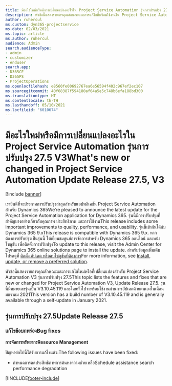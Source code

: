 ```yaml
---
title: มีอะไรใหม่หรือมีการเปลี่ยนแปลงอะไรใน Project Service Automation รุ่นการปรับปรุง 27.5 Hotfix V3
description: หัวข้อนี้แสดงรายการคุณลักษณะและการแก้ไขที่พร้อมใช้งานใน Project Service Automation รุ่นการปรับปรุงโปรแกรมแก้ไขด่วนโปรแกรมแก้ไขด่วน 27.5 V3
author: ruhercul
ms.custom: dyn365-projectservice
ms.date: 02/03/2021
ms.topic: article
ms.author: ruhercul
audience: Admin
search.audienceType:
- admin
- customizer
- enduser
search.app:
- D365CE
- D365PS
- ProjectOperations
ms.openlocfilehash: e8560fe00692767ea6e56594f402c967ef2ec107
ms.sourcegitcommit: 40f68387f594180af64a5e5c748b6efa188bd300
ms.translationtype: HT
ms.contentlocale: th-TH
ms.lasthandoff: 05/10/2021
ms.locfileid: "6010674"
---
```

# <a name="whats-new-or-changed-in-project-service-automation-update-release-275-v3"></a><span data-ttu-id="1274f-103">มีอะไรใหม่หรือมีการเปลี่ยนแปลงอะไรใน Project Service Automation รุ่นการปรับปรุง 27.5 V3</span><span class="sxs-lookup"><span data-stu-id="1274f-103">What's new or changed in Project Service Automation Update Release 27.5, V3</span></span>

[!include [banner](../includes/psa-now-project-operations.md)]

<span data-ttu-id="1274f-104">เรายินดีที่จะประกาศการปรับปรุงล่าสุดสำหรับแอปพลิเคชัน Project Service Automation สำหรับ Dynamics 365</span><span class="sxs-lookup"><span data-stu-id="1274f-104">We’re pleased to announce the latest update for the Project Service Automation application for Dynamics 365.</span></span> <span data-ttu-id="1274f-105">รุ่นนี้มีการปรับปรุงที่สำคัญบางอย่างเกี่ยวกับคุณภาพ ประสิทธิภาพ และการใช้งาน</span><span class="sxs-lookup"><span data-stu-id="1274f-105">This release includes some important improvements to quality, performance, and usability.</span></span> <span data-ttu-id="1274f-106">รุ่นนี้เข้ากันได้กับ Dynamics 365 9.x</span><span class="sxs-lookup"><span data-stu-id="1274f-106">This release is compatible with Dynamics 365 9.x.</span></span> <span data-ttu-id="1274f-107">หากต้องการปรับปรุงเป็นรุ่นนี้ ให้เยี่ยมชมศูนย์การจัดการสำหรับ Dynamics 365 ออนไลน์ และหน้าโซลูชัน เพื่อติดตั้งการปรับปรุง</span><span class="sxs-lookup"><span data-stu-id="1274f-107">To update to this release, visit the Admin Center for Dynamics 365 online solutions page to install the update.</span></span> <span data-ttu-id="1274f-108">สำหรับข้อมูลเพิ่มเติม โปรดดูที่ [ติดตั้ง อัปเดต หรือลบโซลูชันที่ต้องการ](/power-platform/admin/install-remove-preferred-solution)</span><span class="sxs-lookup"><span data-stu-id="1274f-108">For more information, see [Install, update, or remove a preferred solution](/power-platform/admin/install-remove-preferred-solution).</span></span>

<span data-ttu-id="1274f-109">หัวข้อนี้แสดงรายการคุณลักษณะและการแก้ไขใหม่หรือที่เปลี่ยนแปลงสำหรับ Project Service Automation V3 รุ่นการปรับปรุง 27.5</span><span class="sxs-lookup"><span data-stu-id="1274f-109">This topic lists the features and fixes that are new or changed for Project Service Automation V3, Update Release 27.5.</span></span> <span data-ttu-id="1274f-110">รุ่นนี้มีหมายเลขรุ่นเป็น V3.10.45.119 และโดยทั่วไปจะพร้อมใช้งานผ่านการอัปเดตด้วยตนเองในเดือนมกราคม 2021</span><span class="sxs-lookup"><span data-stu-id="1274f-110">This version has a build number of V3.10.45.119 and is generally available through a self-update in January 2021.</span></span>

## <a name="update-release-275"></a><span data-ttu-id="1274f-111">รุ่นการปรับปรุง 27.5</span><span class="sxs-lookup"><span data-stu-id="1274f-111">Update Release 27.5</span></span>

### <a name="bug-fixes"></a><span data-ttu-id="1274f-112">แก้ไขข้อบกพร่อง</span><span class="sxs-lookup"><span data-stu-id="1274f-112">Bug fixes</span></span>


<span data-ttu-id="1274f-113">**การจัดการทรัพยากร**</span><span class="sxs-lookup"><span data-stu-id="1274f-113">**Resource Management**</span></span>

<span data-ttu-id="1274f-114">ปัญหาต่อไปนี้ได้รับการแก้ไขแล้ว:</span><span class="sxs-lookup"><span data-stu-id="1274f-114">The following issues have been fixed:</span></span>

- <span data-ttu-id="1274f-115">กำหนดการลดประสิทธิภาพการค้นหาความช่วยเหลือ</span><span class="sxs-lookup"><span data-stu-id="1274f-115">Schedule assistance search performance degradation</span></span>


[!INCLUDE[footer-include](../includes/footer-banner.md)]